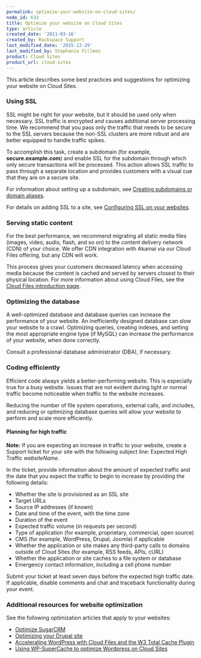 ```yaml
---
permalink: optimize-your-website-on-cloud-sites/
node_id: 633
title: Optimize your website on Cloud Sites
type: article
created_date: '2011-03-16'
created_by: Rackspace Support
last_modified_date: '2015-12-29'
last_modified_by: Stephanie Fillmon
product: Cloud Sites
product_url: cloud-sites
---
```


This article describes some best practices and suggestions for
optimizing your website on Cloud Sites.

### Using SSL

SSL might be right for your website, but it should be used only when
necessary. SSL traffic is encrypted and causes additional server
processing time. We recommend that you pass only the traffic that needs
to be secure to the SSL servers because the non-SSL clusters are more
robust and are better equipped to handle traffic spikes.

To accomplish this task, create a subdomain (for example,
**secure.example.com**) and enable SSL for the subdomain through which
only secure transactions will be processed. This action allows SSL
traffic to pass through a separate location and provides customers with
a visual cue that they are on a secure site.

For information about setting up a subdomain, see [Creating subdomains or domain aliases](/how-to/getting-started-with-cloud-sites-creating-sub-domains-andor-domain-aliases).

For details on adding SSL to a site, see [Configuring SSL on your websites](/how-to/getting-started-with-cloud-sites-configuring-ssl-on-your-websites).

### Serving static content

For the best performance, we recommend migrating all static media files
(images, video, audio, flash, and so on) to the content delivery network
(CDN) of your choice. We offer CDN integration with Akamai via our Cloud
Files offering, but any CDN will work.

This process gives your customers decreased latency when accessing media
because the content is cached and served by servers closest to their
physical location. For more information about using Cloud Files, see the
[Cloud Files introduction page](/how-to/cloud-files).

### Optimizing the database

A well-optimized database and database queries can increase the
performance of your website. An inefficiently designed database can slow
your website to a crawl. Optimizing queries, creating indexes, and
setting the most appropriate engine type (if MySQL) can increase the
performance of your website, when done correctly.

Consult a professional database administrator (DBA), if necessary.

### Coding efficiently

Efficient code always yields a better-performing website. This is
especially true for a busy website. Issues that are not evident during
light or normal traffic become noticeable when traffic to the website
increases.

Reducing the number of file system operations, external calls, and
includes, and reducing or optimizing database queries will allow your
website to perform and scale more efficiently.

#### Planning for high traffic

**Note:** If you are expecting an increase in traffic to your website, create a
Support ticket for your site with the following subject line: Expected
High Traffic *websiteName*.

In the ticket, provide information about the amount of expected traffic
and the date that you expect the traffic to begin to increase by
providing the following details:

-   Whether the site is provisioned as an SSL site
-   Target URLs
-   Source IP addresses (if known)
-   Date and time of the event, with the time zone
-   Duration of the event
-   Expected traffic volume (in requests per second)
-   Type of application (for example, proprietary, commercial,
    open source)
-   CMS (for example, WordPress, Drupal, Joomla) if applicable
-   Whether the application or site makes any third-party calls to
    domains outside of Cloud Sites (for example, RSS feeds, APIs, cURL)
-   Whether the application or site caches to a file system or database
-   Emergency contact information, including a cell phone number

Submit your ticket at least seven days before the expected high traffic
date. If applicable, disable comments and chat and traceback
functionality during your event.

### Additional resources for website optimization

See the following optimization articles that apply to your websites:

-   [Optimize SugarCRM](/how-to/optimize-sugarcrm-on-cloud-sites)
-   [Optimizing your Drupal site](http://www.rackspace.com/blog/optimizing-your-drupal-site/)
-   [Accelerating WordPress with Cloud Files and the W3 Total Cache Plugin](/how-to/accelerating-wordpress-with-cloud-files-cdn-and-the-w3-total-cache-plugin)
-   [Using WP-SuperCache to optimize Wordpress on Cloud Sites](/how-to/using-wp-supercache-to-optimize-wordpress-on-cloud-sites)
